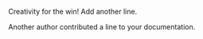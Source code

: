 Creativity for the win!
Add another line.

Another author contributed a line to your documentation.
